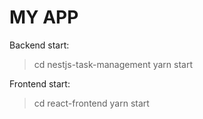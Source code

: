 # MY APP

Backend start:

> cd nestjs-task-management
> yarn start

Frontend start:

> cd react-frontend
> yarn start
